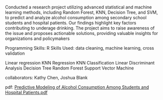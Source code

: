 Conducted a research project utilizing advanced statistical and machine learning methods, including Random Forest, KNN, Decision Tree, and SVM, to predict and analyze alcohol consumption among secondary school students and hospital patients. Our findings highlight key factors contributing to underage drinking. The project aims to raise awareness of the issue and proposes actionable solutions, providing valuable insights for organizations and policymakers

Programming Skills: R
Skills Used: data cleaning, machine learning, cross validation

Linear regression
KNN Regression
KNN Classification
Linear Discriminant Analysis Decision Tree
Random Forest
Support Vector Machine

collaborators: Kathy Chen, Joshua Blank

pdf: [Predictive Modeling of Alcohol Consumption Among Students and Hospital Patients.pdf](https://github.com/kathychen55555/Predictive-Modeling-of-Alcohol-Consumption-Among-Students-and-Hospital-Patients/files/15143988/Predictive.Modeling.of.Alcohol.Consumption.Among.Students.and.Hospital.Patients.pdf)
